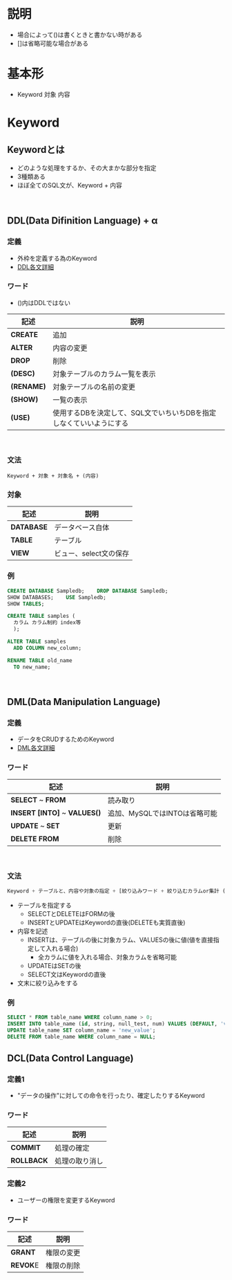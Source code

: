 # 説明
- 場合によって()は書くときと書かない時がある
- []は省略可能な場合がある

# 基本形
- Keyword 対象 内容
# Keyword
## Keywordとは
- どのような処理をするか、その大まかな部分を指定
- 3種類ある
- ほぼ全てのSQL文が、Keyword + 内容

<br>

## DDL(Data Difinition Language) + α
### 定義
- 外枠を定義する為のKeyword
- [DDL各文詳細](./DDL詳細.md)
### ワード
- ()内はDDLではない

|記述|説明|
| ---- | ---- |
| **CREATE** | 追加 |
|**ALTER**|内容の変更|
|**DROP**|削除|
|**(DESC)**|対象テーブルのカラム一覧を表示|
|**(RENAME)**|対象テーブルの名前の変更|
|**(SHOW)**|一覧の表示|
|**(USE)**|使用するDBを決定して、SQL文でいちいちDBを指定しなくていいようにする|

<br>

### 文法
```
Keyword + 対象 + 対象名 + (内容)
```
### 対象
|記述|説明|
| ---- | ---- |
|**DATABASE**|データベース自体|
|**TABLE**|テーブル|
|**VIEW**|ビュー、select文の保存|
### 例
```sql
CREATE DATABASE Sampledb;    DROP DATABASE Sampledb;
SHOW DATABASES;    USE Sampledb;
SHOW TABLES;

CREATE TABLE samples (
  カラム カラム制約 index等
  );

ALTER TABLE samples
  ADD COLUMN new_column;

RENAME TABLE old_name
  TO new_name;
```

<br>

## DML(Data Manipulation Language)
### 定義
- データをCRUDするためのKeyword
- [DML各文詳細](./DML詳細.md)

### ワード
|記述|説明|
| ---- | ---- |
|**SELECT** ~ **FROM** |読み取り|
|**INSERT [INTO]** ~ **VALUES()**|追加、MySQLではINTOは省略可能|
|**UPDATE** ~ **SET**|更新|
|**DELETE FROM**|削除|

<br>

### 文法
```sql
Keyword + テーブルと、内容や対象の指定 + [絞り込みワード + 絞り込むカラムor集計 (+ 条件)]
```
- テーブルを指定する
  - SELECTとDELETEはFORMの後
  - INSERTとUPDATEはKeywordの直後(DELETEも実質直後)
- 内容を記述
  - INSERTは、テーブルの後に対象カラム、VALUESの後に値(値を直接指定して入れる場合)
    - 全カラムに値を入れる場合、対象カラムを省略可能
  - UPDATEはSETの後
  - SELECT文はKeywordの直後
- 文末に絞り込みをする
### 例
```sql
SELECT * FROM table_name WHERE column_name > 0;
INSERT INTO table_name (id, string, null_test, num) VALUES (DEFAULT, 'value', NULL, 1);
UPDATE table_name SET column_name = 'new_value';
DELETE FROM table_name WHERE column_name = NULL;
```


## DCL(Data Control Language)
### 定義1
- "データの操作"に対しての命令を行ったり、確定したりするKeyword
### ワード
|記述|説明|
| ---- | ---- |
|**COMMIT**|処理の確定|
|**ROLLBACK**|処理の取り消し|
### 定義2
- ユーザーの権限を変更するKeyword
### ワード
|記述|説明|
| ---- | ---- |
|**GRANT**|権限の変更|
|**REVOK**E|権限の削除|
